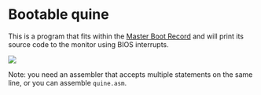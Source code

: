 Bootable quine
==============

This is a program that fits within the [Master Boot Record](https://en.wikipedia.org/wiki/Master_boot_record) and will print its source code to the monitor using BIOS interrupts. 

![](https://mediacru.sh/nK74JyjS0F8Q.png)

Note: you need an assembler that accepts multiple statements on the same line, or you can assemble `quine.asm`.
